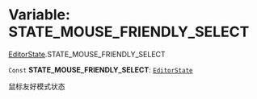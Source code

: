 # Variable: STATE\_MOUSE\_FRIENDLY\_SELECT

[EditorState](/auto-docs/free-layout-editor/modules/EditorState.md).STATE\_MOUSE\_FRIENDLY\_SELECT

`Const` **STATE\_MOUSE\_FRIENDLY\_SELECT**: [`EditorState`](/auto-docs/free-layout-editor/interfaces/EditorState-1.md)

鼠标友好模式状态
